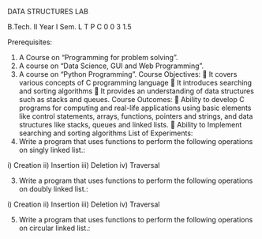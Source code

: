 DATA STRUCTURES LAB


B.Tech. II Year I Sem. L T P C
0 0 3 1.5


Prerequisites:
1. A Course on “Programming for problem solving”.
2. A course on “Data Science, GUI and Web Programming”.
3. A course on “Python Programming”.
Course Objectives:
 It covers various concepts of C programming language
 It introduces searching and sorting algorithms
 It provides an understanding of data structures such as stacks and queues.
Course Outcomes:
 Ability to develop C programs for computing and real-life applications using basic elements like
control statements, arrays, functions, pointers and strings, and data structures like stacks, queues
and linked lists.
 Ability to Implement searching and sorting algorithms
List of Experiments:
1. Write a program that uses functions to perform the following operations on singly linked list.:
   
i) Creation ii) Insertion iii) Deletion iv) Traversal

3. Write a program that uses functions to perform the following operations on doubly linked list.:
   
i) Creation ii) Insertion iii) Deletion iv) Traversal

5. Write a program that uses functions to perform the following operations on circular linked list.:
